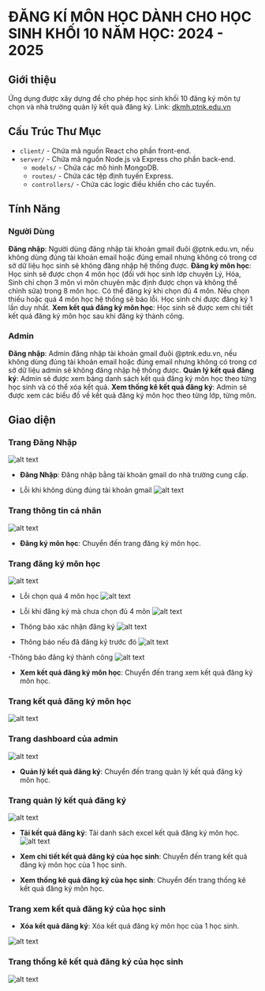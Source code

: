 # ĐĂNG KÍ MÔN HỌC DÀNH CHO HỌC SINH KHỐI 10 NĂM HỌC: 2024 - 2025

## Giới thiệu
Ứng dụng được xây dựng để cho phép học sinh khối 10 đăng ký môn tự chọn và nhà trường quản lý kết quả đăng ký.
Link: [dkmh.ptnk.edu.vn](https://dkmh.ptnk.edu.vn/)

## Cấu Trúc Thư Mục
- `client/` - Chứa mã nguồn React cho phần front-end.
- `server/` - Chứa mã nguồn Node.js và Express cho phần back-end.
    - `models/` - Chứa các mô hình MongoDB.
    - `routes/` - Chứa các tệp định tuyến Express.
    - `controllers/` - Chứa các logic điều khiển cho các tuyến.

## Tính Năng

### Người Dùng
**Đăng nhập**: Người dùng đăng nhập tài khoản gmail đuôi @ptnk.edu.vn, nếu không dùng đúng tài khoản email hoặc đúng email nhưng không có trong cơ sở dữ liệu học sinh sẽ không đăng nhập hệ thống được.
**Đăng ký môn học**: Học sinh sẽ được chọn 4 môn học (đối với học sinh lớp chuyên Lý, Hóa, Sinh chỉ chọn 3 môn vì môn chuyên mặc định được chọn và không thể chỉnh sửa) trong 8 môn học. Có thể đăng ký khi chọn đủ 4 môn. Nếu chọn thiếu hoặc quá 4 môn học hệ thống sẽ báo lỗi. Học sinh chỉ được đăng ký 1 lần duy nhất.
**Xem kết quả đăng ký môn học**: Học sinh sẽ được xem chi tiết kết quả đăng ký môn học sau khi đăng ký thành công.

### Admin
**Đăng nhập**: Admin đăng nhập tài khoản gmail đuôi @ptnk.edu.vn, nếu không dùng đúng tài khoản email hoặc đúng email nhưng không có trong cơ sở dữ liệu admin sẽ không đăng nhập hệ thống được.
**Quản lý kết quả đăng ký**: Admin sẽ được xem bảng danh sách kết quả đăng ký môn học theo từng học sinh và có thể xóa kết quả.
**Xem thống kê kết quả đăng ký**: Admin sẽ được xem các biểu đồ về kết quả đăng ký môn học theo từng lớp, từng môn.

## Giao diện

### Trang Đăng Nhập
![alt text](image.png)

- **Đăng Nhập**: Đăng nhập bằng tài khoản gmail do nhà trường cung cấp.

- Lỗi khi không dùng đúng tài khoản gmail
![alt text](image-1.png)

### Trang thông tin cá nhân

![alt text](image-2.png)

- **Đăng ký môn học**: Chuyển đến trang đăng ký môn học.

### Trang đăng ký môn học

![alt text](dkmh.ptnk.edu.vn_subject-registration.png)

- Lỗi chọn quá 4 môn học
![alt text](image-3.png)

- Lỗi khi đăng ký mà chưa chọn đủ 4 môn
![alt text](image-4.png)

- Thông báo xác nhận đăng ký
![alt text](image-5.png)

- Thông báo nếu đã đăng ký trước đó
![alt text](image-7.png)

-Thông báo đăng ký thành công
![alt text](image-6.png)

- **Xem kết quả đăng ký môn học**: Chuyển đến trang xem kết quả đăng ký môn học.

### Trang kết quả đăng ký môn học

![alt text](dkmh.ptnk.edu.vn_subject-result.png)


### Trang dashboard của admin

![alt text](dkmh.ptnk.edu.vn_admin-dashboard.png)
- **Quản lý kết quả đăng ký**: Chuyển đến trang quản lý kết quả đăng ký môn học.

### Trang quản lý kết quả đăng ký
![alt text](dkmh.ptnk.edu.vn_admin-result.png)

- **Tải kết quả đăng ký**: Tải danh sách excel kết quả đăng ký môn học.
![alt text](image-8.png)

- **Xem chi tiết kết quả đăng ký của học sinh**: Chuyển đến trang kết quả đăng ký môn học của 1 học sinh.

- **Xem thống kê quả đăng ký của học sinh**: Chuyển đến trang thống kê kết quả đăng ký môn học.

### Trang xem kết quả đăng ký của học sinh
- **Xóa kết quả đăng ký**: Xóa kết quả đăng ký môn học của 1 học sinh.

![alt text](dkmh.ptnk.edu.vn_admin-result_6692260b16faba5f3a6c56d7.png)

### Trang thống kê kết quả đăng ký của học sinh

![alt text](dkmh.ptnk.edu.vn_statistical-result.png)
